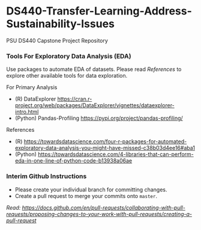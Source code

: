 # DS440-Transfer-Learning-Address-Sustainability-Issues
PSU DS440 Capstone Project Repository

### Tools For Exploratory Data Analysis (EDA)
Use packages to automate EDA of datasets. Please read *References* to explore other available tools for data exploration.

For Primary Analysis
* (R) DataExplorer https://cran.r-project.org/web/packages/DataExplorer/vignettes/dataexplorer-intro.html
* (Python) Pandas-Profiling https://pypi.org/project/pandas-profiling/

References
* (R) https://towardsdatascience.com/four-r-packages-for-automated-exploratory-data-analysis-you-might-have-missed-c38b03d4ee16#aba1
* (Python) https://towardsdatascience.com/4-libraries-that-can-perform-eda-in-one-line-of-python-code-b13938a06ae

### Interim Github Instructions
* Please create your individual branch for committing changes. 
* Create a pull request to merge your commits onto `master`.

*Read: https://docs.github.com/en/pull-requests/collaborating-with-pull-requests/proposing-changes-to-your-work-with-pull-requests/creating-a-pull-request*

